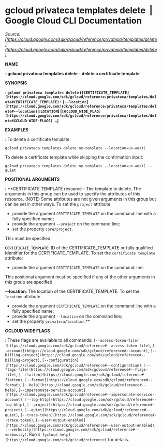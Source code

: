 # gcloud privateca templates delete  |  Google Cloud CLI Documentation

*Source: [https://cloud.google.com/sdk/gcloud/reference/privateca/templates/delete](https://cloud.google.com/sdk/gcloud/reference/privateca/templates/delete)*

**NAME**

: **gcloud privateca templates delete - delete a certificate template**

**SYNOPSIS**

: **`gcloud privateca templates delete` (`[CERTIFICATE_TEMPLATE](https://cloud.google.com/sdk/gcloud/reference/privateca/templates/delete#CERTIFICATE_TEMPLATE)` : `[--location](https://cloud.google.com/sdk/gcloud/reference/privateca/templates/delete#--location)`=`LOCATION`) [`[GCLOUD_WIDE_FLAG](https://cloud.google.com/sdk/gcloud/reference/privateca/templates/delete#GCLOUD-WIDE-FLAGS) …`]**

**EXAMPLES**

: To delete a certificate template:

```
gcloud privateca templates delete my-template --location=us-west1
```

To delete a certificate template while skipping the confirmation input:

```
gcloud privateca templates delete my-template --location=us-west1 --quiet
```

**POSITIONAL ARGUMENTS**

: **CERTIFICATE TEMPLATE resource - The template to delete. The arguments in this
group can be used to specify the attributes of this resource. (NOTE) Some
attributes are not given arguments in this group but can be set in other ways.
To set the `project` attribute:

- provide the argument `CERTIFICATE_TEMPLATE` on the command line with
a fully specified name;
- provide the argument `--project` on the command line;
- set the property `core/project`.

This must be specified.

**`CERTIFICATE_TEMPLATE`**:
ID of the CERTIFICATE_TEMPLATE or fully qualified identifier for the
CERTIFICATE_TEMPLATE.
To set the `certificate template` attribute:

- provide the argument `CERTIFICATE_TEMPLATE` on the command line.

This positional argument must be specified if any of the other arguments in this
group are specified.

**--location**:
The location of the CERTIFICATE_TEMPLATE.
To set the `location` attribute:

- provide the argument `CERTIFICATE_TEMPLATE` on the command line with
a fully specified name;
- provide the argument `--location` on the command line;
- set the property `privateca/location`.**

**GCLOUD WIDE FLAGS**

: These flags are available to all commands: `[--access-token-file](https://cloud.google.com/sdk/gcloud/reference#--access-token-file)`,
`[--account](https://cloud.google.com/sdk/gcloud/reference#--account)`, `[--billing-project](https://cloud.google.com/sdk/gcloud/reference#--billing-project)`,
`[--configuration](https://cloud.google.com/sdk/gcloud/reference#--configuration)`,
`[--flags-file](https://cloud.google.com/sdk/gcloud/reference#--flags-file)`,
`[--flatten](https://cloud.google.com/sdk/gcloud/reference#--flatten)`, `[--format](https://cloud.google.com/sdk/gcloud/reference#--format)`, `[--help](https://cloud.google.com/sdk/gcloud/reference#--help)`, `[--impersonate-service-account](https://cloud.google.com/sdk/gcloud/reference#--impersonate-service-account)`,
`[--log-http](https://cloud.google.com/sdk/gcloud/reference#--log-http)`,
`[--project](https://cloud.google.com/sdk/gcloud/reference#--project)`, `[--quiet](https://cloud.google.com/sdk/gcloud/reference#--quiet)`, `[--trace-token](https://cloud.google.com/sdk/gcloud/reference#--trace-token)`, `[--user-output-enabled](https://cloud.google.com/sdk/gcloud/reference#--user-output-enabled)`,
`[--verbosity](https://cloud.google.com/sdk/gcloud/reference#--verbosity)`.
Run `$ [gcloud help](https://cloud.google.com/sdk/gcloud/reference)` for details.